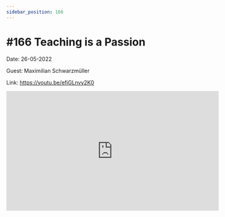 ```yaml
---
sidebar_position: 166
---
```


# #166 Teaching is a Passion

Date: 26-05-2022

Guest: Maximilian Schwarzmüller

Link: https://youtu.be/efiGLnvy2K0

<iframe width="560" height="315" src="https://www.youtube.com/embed/efiGLnvy2K0" title="YouTube video player" frameborder="0" allow="accelerometer; autoplay; clipboard-write; encrypted-media; gyroscope; picture-in-picture; web-share" allowfullscreen></iframe>
